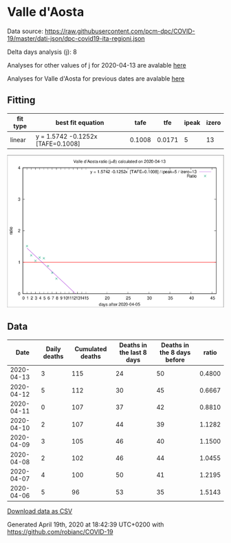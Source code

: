 # Valle d'Aosta

Data source: https://raw.githubusercontent.com/pcm-dpc/COVID-19/master/dati-json/dpc-covid19-ita-regioni.json

Delta days analysis (j): 8

Analyses for other values of j for 2020-04-13 are avalable [here](../2020-04-13/README.md)

Analyses for Valle d'Aosta for previous dates are avalable [here](../README.md)

## Fitting 
|fit type|best fit equation|tafe|tfe|ipeak|izero|
|-------|-----|--------|------|---|---|
|linear|y = 1.5742 -0.1252x  [TAFE=0.1008]|0.1008|0.0171|5|13|

![Plot](COVID-19_valle_d'aosta_j8_2020-04-13.png)

## Data
|Date|Daily deaths|Cumulated deaths|Deaths in the last 8 days|Deaths in the 8 days before|ratio|
|----|----------|-----------|-------|--------------------|-----|
|2020-04-13|3|115|24|50|0.4800|
|2020-04-12|5|112|30|45|0.6667|
|2020-04-11|0|107|37|42|0.8810|
|2020-04-10|2|107|44|39|1.1282|
|2020-04-09|3|105|46|40|1.1500|
|2020-04-08|2|102|46|44|1.0455|
|2020-04-07|4|100|50|41|1.2195|
|2020-04-06|5|96|53|35|1.5143|

[Download data as CSV](COVID-19_valle_d'aosta_j8_2020-04-13.csv)

Generated April 19th, 2020 at 18:42:39 UTC+0200 with https://github.com/robianc/COVID-19
